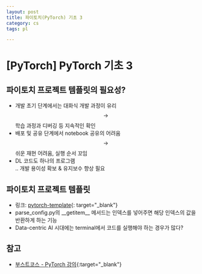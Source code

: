 ```yaml
---
layout: post
title: 파이토치(PyTorch) 기초 3
category: cs
tags: pl

---
```


# [PyTorch] PyTorch 기초 3

## 파이토치 프로젝트 템플릿의 필요성?
- 개발 초기 단계에서는 대화식 개발 과정이 유리 <br> $$\rightarrow$$ 학습 과정과 디버깅 등 지속적인 확인
- 배포 및 공유 단계에서 notebook 공유의 어려움 <br> $$\rightarrow$$ 쉬운 재현 어려움, 실행 순서 꼬임
- DL 코드도 하나의 프로그램 <br> .. 개발 용이성 확보 & 유지보수 향상 필요

## 파이토치 프로젝트 템플릿
- 링크: [pytorch-template](https://github.com/victoresque/pytorch-template){: target="_blank"}
- parse_config.py의 \_\_getitem\_\_ 메서드는 인덱스를 넣어주면 해당 인덱스의 값을 반환하게 하는 기능
- Data-centric AI 시대에는 terminal에서 코드를 실행해야 하는 경우가 많다?

## 참고
- [부스트코스 - PyTorch 강의](https://www.boostcourse.org/ai213){:target="_blank"}
